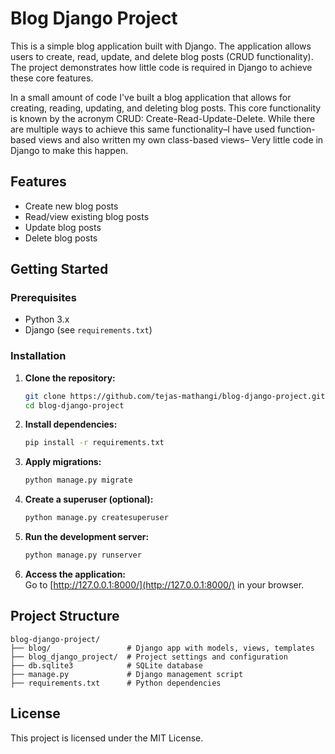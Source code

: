 # Blog Django Project

This is a simple blog application built with Django. The application allows users to create, read, update, and delete blog posts (CRUD functionality). The project demonstrates how little code is required in Django to achieve these core features.

In a small amount of code I've built a blog application that allows for creating, reading, updating, and deleting blog posts. This core functionality is known by the acronym CRUD: Create-Read-Update-Delete. While there are multiple ways to achieve this same functionality–I have used function-based views and also written my own class-based views– Very little code in Django to make this happen.

## Features

- Create new blog posts
- Read/view existing blog posts
- Update blog posts
- Delete blog posts

## Getting Started

### Prerequisites

- Python 3.x
- Django (see `requirements.txt`)

### Installation

1. **Clone the repository:**
   ```bash
   git clone https://github.com/tejas-mathangi/blog-django-project.git
   cd blog-django-project
   ```

2. **Install dependencies:**
   ```bash
   pip install -r requirements.txt
   ```

3. **Apply migrations:**
   ```bash
   python manage.py migrate
   ```

4. **Create a superuser (optional):**
   ```bash
   python manage.py createsuperuser
   ```

5. **Run the development server:**
   ```bash
   python manage.py runserver
   ```

6. **Access the application:**  
   Go to [http://127.0.0.1:8000/](http://127.0.0.1:8000/) in your browser.

## Project Structure

```
blog-django-project/
├── blog/                 # Django app with models, views, templates
├── blog_django_project/  # Project settings and configuration
├── db.sqlite3            # SQLite database
├── manage.py             # Django management script
├── requirements.txt      # Python dependencies
```

## License

This project is licensed under the MIT License.
